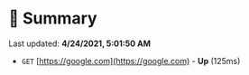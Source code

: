 # 📖 Summary
Last updated: **4/24/2021, 5:01:50 AM**

- `GET` [https://google.com](https://google.com) - **Up** (125ms)
